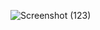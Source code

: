 
![Screenshot (123)](https://user-images.githubusercontent.com/68183562/168630894-dc41092c-450d-43db-95b9-92528f1523df.png)

